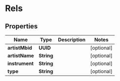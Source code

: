 

# Rels


## Properties

| Name | Type | Description | Notes |
|------------ | ------------- | ------------- | -------------|
|**artistMbid** | **UUID** |  |  [optional] |
|**artistName** | **String** |  |  [optional] |
|**instrument** | **String** |  |  [optional] |
|**type** | **String** |  |  [optional] |



